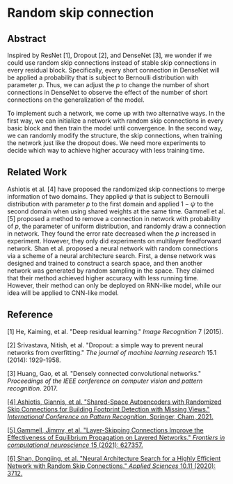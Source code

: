 # Random skip connection

## Abstract

Inspired by ResNet [1], Dropout [2], and DenseNet [3], we wonder if we could use random skip connections instead of stable skip connections in every residual block. Specifically, every short connection in DenseNet will be applied a probability that is subject to Bernoulli distribution with parameter $p$. Thus, we can adjust the $p$ to change the number of short connections in DenseNet to observe the effect of the number of short connections on the generalization of the model. 

To implement such a network, we come up with two alternative ways. In the first way, we can initialize a network with random skip connections in every basic block and then train the model until convergence. In the second way, we can randomly modify the structure, the skip connections, when training the network just like the dropout does. We need more experiments to decide which way to achieve higher accuracy with less training time.

## Related Work

Ashiotis et al. [4] have proposed the randomized skip connections to merge information of two domains. They applied $\psi$ that is subject to Bernoulli distribution with parameter $p$ to the first domain and applied $1 - \psi$ to the second domain when using shared weights at the same time. Gammell et al. [5] proposed a method to remove a connection in network with probability of $p$, the parameter of uniform distribution, and randomly draw a connection in network. They found the error rate decreased when the $p$ increased in experiment. However, they only did experiments on multilayer feedforward network. Shan et al. proposed a neural network with random connections via a scheme of a neural architecture search. First, a dense network was designed and trained to construct a search space, and then another network was generated by random sampling in the space. They claimed that their method achieved higher accuracy with less running time. However, their method can only be deployed on RNN-like model, while our idea will be applied to CNN-like model.

## Reference

[1] He, Kaiming, et al. "Deep residual learning." *Image Recognition* 7 (2015).

[2] Srivastava, Nitish, et al. "Dropout: a simple way to prevent neural networks from overfitting." *The journal of machine learning research* 15.1 (2014): 1929-1958.

[3] Huang, Gao, et al. "Densely connected convolutional networks." *Proceedings of the IEEE conference on computer vision and pattern recognition*. 2017.

[[4] Ashiotis, Giannis, et al. "Shared-Space Autoencoders with Randomized Skip Connections for Building Footprint Detection with Missing Views." *International Conference on Pattern Recognition*. Springer, Cham, 2021.](https://link.springer.com/chapter/10.1007/978-3-030-68787-8_39)

[[5] Gammell, Jimmy, et al. "Layer-Skipping Connections Improve the Effectiveness of Equilibrium Propagation on Layered Networks." *Frontiers in computational neuroscience* 15 (2021): 627357.](https://www.frontiersin.org/articles/10.3389/fncom.2021.627357/full)

[[6] Shan, Dongjing, et al. "Neural Architecture Search for a Highly Efficient Network with Random Skip Connections." *Applied Sciences* 10.11 (2020): 3712.](https://www.mdpi.com/2076-3417/10/11/3712)

